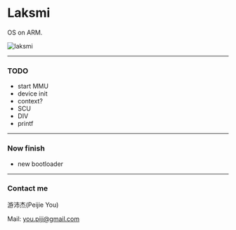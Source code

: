 # Laksmi
OS on ARM.

![laksmi](http://www.yogeshkumar.myewebsite.com/img/mid/14/diwali-lakshmi-puja-divali-laksmi-pooja-laxmi-wallpaper.jpg)

---
###	TODO
-	start MMU
-	device init
-	context?
-	SCU
-	DIV
-	printf

---
###	Now finish
-	new bootloader

---
###	Contact me

游沛杰(Peijie You)

Mail: you.piji@gmail.com